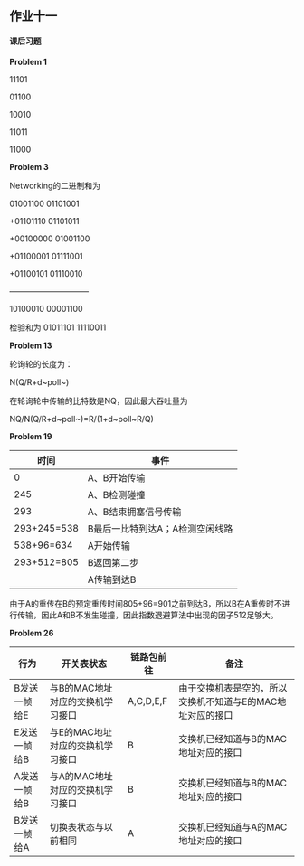 ## 作业十一

#### 课后习题

**Problem 1**

11101

01100

10010

11011

11000



**Problem 3**

Networking的二进制和为

  01001100 01101001

+01101110 01101011

+00100000 01001100

+01100001 01111001

+01100101 01110010

——————————

  10100010 00001100

检验和为 01011101 11110011



**Problem 13**

轮询轮的长度为：

N(Q/R+d~poll~)

在轮询轮中传输的比特数是NQ，因此最大吞吐量为

NQ/N(Q/R+d~poll~)=R/(1+d~poll~R/Q)



**Problem 19**

| 时间        | 事件                            |
| ----------- | ------------------------------- |
| 0           | A、B开始传输                    |
| 245         | A、B检测碰撞                    |
| 293         | A、B结束拥塞信号传输            |
| 293+245=538 | B最后一比特到达A；A检测空闲线路 |
| 538+96=634  | A开始传输                       |
| 293+512=805 | B返回第二步                     |
|             | A传输到达B                      |

由于A的重传在B的预定重传时间805+96=901之前到达B，所以B在A重传时不进行传输，因此A和B不发生碰撞，因此指数退避算法中出现的因子512足够大。



**Problem 26**

| 行为         | 开关表状态                       | 链路包前往 | 备注                                                       |
| ------------ | -------------------------------- | ---------- | ---------------------------------------------------------- |
| B发送一帧给E | 与B的MAC地址对应的交换机学习接口 | A,C,D,E,F  | 由于交换机表是空的，所以交换机不知道与E的MAC地址对应的接口 |
| E发送一帧给B | 与E的MAC地址对应的交换机学习接口 | B          | 交换机已经知道与B的MAC地址对应的接口                       |
| A发送一帧给B | 与A的MAC地址对应的交换机学习接口 | B          | 交换机已经知道与B的MAC地址对应的接口                       |
| B发送一帧给A | 切换表状态与以前相同             | A          | 交换机已经知道与A的MAC地址对应的接口                       |